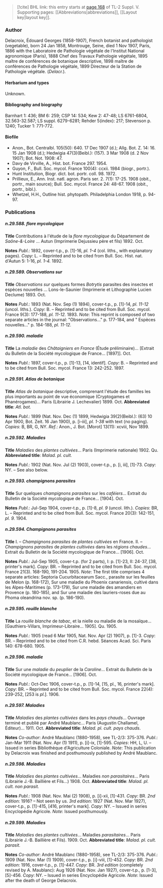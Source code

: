 > [!cite] BHL link: this entry starts at [page 168](https://www.biodiversitylibrary.org/item/103833#page/180/mode/1up) of TL-2 Suppl. V.
> Supporting pages: [[Abbreviations|abbreviations]], [[Layout key|layout key]].

### Author

Delacroix, Édouard Georges (1858-1907), French botanist and pathologist (vegetable), born 24 Jan 1858, Montrouge, Seine, died 1 Nov 1907, Paris, 1886 with the Laboratoire de Pathologie végétale de l'Institut National agronomique (Paris), 1888 Chef des Travaux Pathologie végétale, 1895 maître de conférences de botanique descriptive, 1898 maître de conférences de Pathologie végétale, 1899 Directeur de la Station de Pathologie végétale. (*Delacr.*).

#### Herbarium and types

Unknown.

#### Bibliography and biography

Barnhart 1: 436; BM 6: 259; CSP 14: 534; Kew 2: 47-48; LS 6761-6804, 32.563-32.587; LS suppl. 6279-6281; Rehder 5(index): 217; Stevenson p. 1240; Tucker 1: 771-772.

#### Biofile

- Anon., Bot. Centralbl. 105(50): 640. 17 Dec 1907 (d.); Allg. Bot. Z. 14: 16. 15 Jan 1908 (d.); Hedwigia 47(3)(Beibl.): (157). 3 Mar 1908 (d. 2 Nov 1907); Bot. Not. 1908: 47.
- Davy de Virville, A., Hist. bot. France 297. 1954.
- Guyon, F., Bull. Soc. mycol. France 100(4): ccxii. 1984 (biogr., portr.).
- Hunt Institution, Biogr. dict. bot. portr. coll. 98. 1972.
- Prillieux, E., Ann. Inst. natl. agron. Paris ser. 2. 7(1): 17-25. 1908 (obit., portr., main source); Bull. Soc. mycol. France 24: 48-67. 1908 (obit., portr., bibl.).
- Whetzel, H.H., Outline hist. phytopath. Philadelphia London 1918, p. 94-97.

### Publications

##### n.29.588. flore mycologique

**Title**
Contributions à l'étude de la *flore mycologique* du Département de *Saône-&-Loire* ... Autun (Imprimerie Dejussieu père et fils) 1892. Oct.

**Notes**
*Publ*.: 1892, cover-t.p., p. \[1\]-16, *pl. 1-4* (col. liths., with explanatory pages). *Copy*: L. – Reprinted and to be cited from Bull. Soc. Hist. nat. d'Autun 5: 1-16, *pl. 1-4.* 1892.

##### n.29.589. Observations sur

**Title**
*Observations sur* quelques formes *Botrytis* parasites des insectes et espèces nouvelles ... Lons-le-Saunier (Imprimerie et Lithographie Lucien Declume) 1893. Oct.

**Notes**
*Publ*.: 1893 (Nat. Nov. Sep (1) 1894), cover-t.p., p. \[1\]-14, *pl. 11-12* (uncol. liths.). *Copy*: B. – Reprinted and to be cited from Bull. Soc. mycol. France 9(3): 177-188, *pl. 11-12.* 1893.
*Note*: This reprint is composed of two separate articles in the journal: "Observations..." p. 177-184, and " Espèces nouvelles..." p. 184-188, *pl. 11-12.*

##### n.29.590. maladie

**Title**
La *maladie* des *Châtaigniers en France* (Étude préliminaire)... \[Extrait du Bulletin de la Société mycologique de France... \[1897\]\]. Oct.

**Notes**
*Publ*.: 1897, cover-t.p., p. \[1\]-13, \[14, identif\]. *Copy*: B. – Reprinted and to be cited from Bull. Soc. mycol. France 13: 242-252. 1897.

##### n.29.591. Atlas de botanique

**Title**
*Atlas de botanique* descriptive, comprenant l'étude des familles les plus importants au point de vue économique (Cryptogames et Phanérogames)... Paris (Librairie J. Lechevalier) 1899. Oct.
**Abbreviated title**: *Atl. bot.*

**Notes**
*Publ*.: 1899 (Nat. Nov. Dec (1) 1899, Hedwigia 39(2)(Beibl.): (63) 10 Apr 1900, Bot. Zeit. 16 Jan 1900), p. \[i-iii\], *pl. 1-38* with text (no paging). *Copies*: B, BR, G, NY.
*Ref*.: Anon., J. Bot. \[Morot\] 13(11): xcviii, Nov 1899.

##### n.29.592. Maladies

**Title**
*Maladies* des *plantes cultivées*... Paris (Imprimerie nationale) 1902. Qu.
**Abbreviated title**: *Malad. pl. cult.*

**Notes**
*Publ*.: 1902 (Nat. Nov. Jul (2) 1903), cover-t.p., p. \[i, iii\], \[1\]-73. *Copy*: NY. – See also below.

##### n.29.593. champignons parasites

**Title**
Sur quelques *champignons parasites* sur les *caféiers*... Extrait du Bulletin de la Société mycologique de France... \[1904\]. Oct.

**Notes**
*Publ*.: Jul-Sep 1904, cover-t.p., p. \[1\]-8, *pl. 9* (uncol. lith.). *Copies*: BR, L. – Reprinted and to be cited from Bull. Soc. mycol. France 20(3): 142-151, *pl. 9.* 1904.

##### n.29.594. Champignons parasites

**Title**
I. – *Champignons parasites* de *plantes cultivées* en France. II. – *Champignons parasites* de *plantes cultivées* dans les *régions chaudes*... Extrait du Bulletin de la Société mycologique de France... \[1906\]. Oct.

**Notes**
*Publ*.: Jul-Sep 1905, cover-t.p. (for 2 parts), I: p. \[1\]-23, II: 24-37, \[38, printer's mark\]. *Copy*: BR. – Reprinted and to be cited from Bull. Soc. mycol. France 21(3). 168-190, 191-204. 1905.
*Note*: The first title comprises 4 separate articles: Septoria Cucurbitacearum Sacc., parasite sur les feuilles de Melon (p. 168-172), Sur une maladie du Phoenix canariensis, cultivé dans les Alpes-Maritimes (p. 173-179), Sur une maladie des amandiers en Provence (p. 180-185), and Sur une maladie des lauriers-roses due au Phoma oleandrina nov. sp. (p. 186-190).

##### n.29.595. rouille blanche

**Title**
La *rouille blanche* de *tabac*, et la nielle ou maladie de la mosaïque... \[Gauthiers-Villars, Imprimeur-Libraire... 1905\]. Qu. 1905.

**Notes**
*Publ*.: 1905 (read 6 Mar 1905, Nat. Nov. Apr (2) 1907), p. \[1\]-3. *Copy*: BR. – Reprinted and to be cited from C.R. hebd. Séances Acad. Sci. Paris 140: 678-680. 1905.

##### n.29.596. maladie

**Title**
Sur une *maladie* du *peuplier* de la *Caroline*... Extrait du Bulletin de la Société mycologique de France... \[1906\]. Oct.

**Notes**
*Publ*.: Oct-Dec 1906, cover-t.p., p. \[1\]-14, \[15, pl., 16, printer's mark\]. *Copy*: BR. – Reprinted and to be cited from Bull. Soc. mycol. France 22(4): 239-252, \[253 is *pl*.\]. 1906.

##### n.29.597. Maladies

**Title**
*Maladies* des *plantes cultivées* dans les *pays chauds*... Ouvrage terminé et publié par André Maublanc... Paris (Augustin Challamel, Éditeur)... 1911. Oct.
**Abbreviated title**: *Malad. pl. cult. pays chauds*.

**Notes**
*Co-author*: André Maublanc (1880-1958), see TL-2/3: 375-376.
*Publ*.: Jan-Mar 1911 (Nat. Nov. Apr (1) 1911), p. \[i\]-ix, \[1\]-595. *Copies*: HH, L, U. – Issued in series Bibliothèque d'Agriculture Coloniale.
*Note*: This publication by Delacroix was finished and posthumously published by André Maublanc.

##### n.29.598. Maladies

**Title**
*Maladies* des *plantes cultivées*... Maladies *non parasitaires*... Paris (Librairie J.-B. Baillière et Fils...) 1908. Oct.
**Abbreviated title**: *Malad. pl. cult. non parasit.*

**Notes**
*Publ*.: 1908 (Nat. Nov. Mai (2) 1908), p. \[i\]-xii, \[1\]-431. *Copy*: BR.
*2nd edition*: 1916? – Not seen by us.
*3rd edition*: 1927 (Nat. Nov. Mar 1927), cover-t.p., p. \[1\]-415, \[416, printer's mark\]. *Copy*: NY. – Issued in series Encyclopédie Agricole.
*Note*: Issued posthumously.

##### n.29.599. Maladies

**Title**
*Maladies* des *plantes cultivées*... Maladies *parasitaires*... Paris (Librairie J.-B. Baillière et Fils). 1909. Oct.
**Abbreviated title**: *Malad. pl. cult. parasit.*

**Notes**
*Co-author*: André Maublanc (1880-1958), see TL-2/3: 375-376.
*Publ*.: 1909 (Nat. Nov. Mar (1) 1909), cover-t.p., p. \[i\]-viii, \[1\]-452. *Copy*: BR.
*2nd edition*: 1916, cover-t.p., p. \[1\]-447. *Copy*: BR.
*3rd edition* (completely revised by A. Maublanc): Aug 1926 (Nat. Nov. Jan 1927), cover-t.p., p. \[1-3\], \[5\]-456. *Copy*: NY. – Issued in series Encyclopédie Agricole.
*Note*: Issued after the death of George Delacroix.

